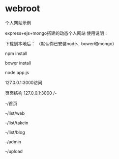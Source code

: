 ﻿# webroot

个人网站示例

express+ejs+mongo搭建的动态个人网站
使用说明：

下载到本地后：
（默认你已安装node、bower和mongo）


npm install

bower install

node app.js

127.0.0.1:3000访问

页面结构
127.0.0.1:3000
/-

  -/首页

  -/list/web

  -/list/takein

  -/list/blog

  -/admin

  -/upload
